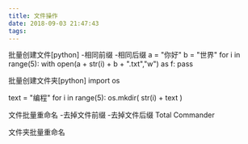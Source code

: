 ```yaml
---
title: 文件操作
date: 2018-09-03 21:47:43
tags:
---
```


批量创建文件[python]
-相同前缀
-相同后缀
a = "你好"
b = "世界"
for i in range(5):
    with open(a + str(i) + b + ".txt","w") as f:
        pass

批量创建文件夹[python]
import os

text = "编程"
for i in range(5):
    os.mkdir( str(i) + text )

文件批量重命名
-去掉文件前缀
-去掉文件后缀
Total Commander

文件夹批量重命名